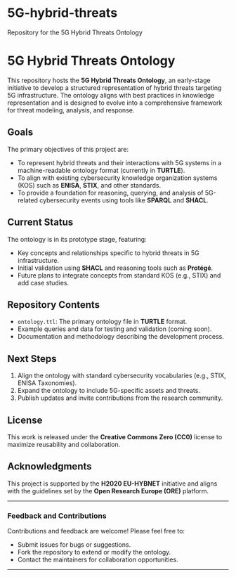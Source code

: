 # 5G-hybrid-threats
Repository for the 5G Hybrid Threats Ontology

# 5G Hybrid Threats Ontology

This repository hosts the **5G Hybrid Threats Ontology**, an early-stage initiative to develop a structured representation of hybrid threats targeting 5G infrastructure. The ontology aligns with best practices in knowledge representation and is designed to evolve into a comprehensive framework for threat modeling, analysis, and response.

## Goals

The primary objectives of this project are:
- To represent hybrid threats and their interactions with 5G systems in a machine-readable ontology format (currently in **TURTLE**).
- To align with existing cybersecurity knowledge organization systems (KOS) such as **ENISA**, **STIX**, and other standards.
- To provide a foundation for reasoning, querying, and analysis of 5G-related cybersecurity events using tools like **SPARQL** and **SHACL**.

## Current Status

The ontology is in its prototype stage, featuring:
- Key concepts and relationships specific to hybrid threats in 5G infrastructure.
- Initial validation using **SHACL** and reasoning tools such as **Protégé**.
- Future plans to integrate concepts from standard KOS (e.g., STIX) and add case studies.

## Repository Contents

- `ontology.ttl`: The primary ontology file in **TURTLE** format.
- Example queries and data for testing and validation (coming soon).
- Documentation and methodology describing the development process.

## Next Steps

1. Align the ontology with standard cybersecurity vocabularies (e.g., STIX, ENISA Taxonomies).
2. Expand the ontology to include 5G-specific assets and threats.
3. Publish updates and invite contributions from the research community.

## License

This work is released under the **Creative Commons Zero (CC0)** license to maximize reusability and collaboration.

## Acknowledgments

This project is supported by the **H2020 EU-HYBNET** initiative and aligns with the guidelines set by the **Open Research Europe (ORE)** platform.

---

### Feedback and Contributions

Contributions and feedback are welcome! Please feel free to:
- Submit issues for bugs or suggestions.
- Fork the repository to extend or modify the ontology.
- Contact the maintainers for collaboration opportunities.

---

